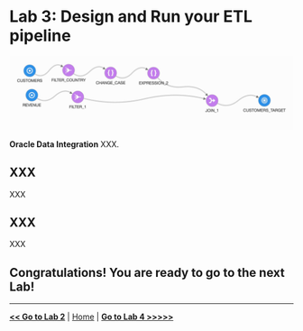 # Lab 3: Design and Run your ETL pipeline

![DI Pipeline](./images/pipeline_banner.jpeg)

**Oracle Data Integration** XXX.

## XXX

XXX

## XXX

XXX

## Congratulations! You are ready to go to the next Lab!

---

[**<< Go to Lab 2**](../lab2/README.md) | [Home](../README.md) | [**Go to Lab 4 >>>>>**](../lab4/README.md)